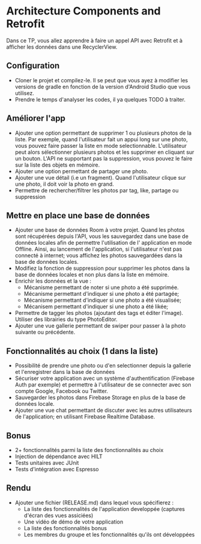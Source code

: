 # Architecture Components and Retrofit

Dans ce TP, vous allez apprendre à faire un appel API avec Retrofit et à afficher les données dans
une RecyclerView.

## Configuration

- Cloner le projet et compilez-le. Il se peut que vous ayez à modifier les versions de gradle en
  fonction de la version d'Android Studio que vous utilisez.
- Prendre le temps d'analyser les codes, il ya quelques TODO à traiter.

## Améliorer l'app

- Ajouter une option permettant de supprimer 1 ou plusieurs photos de la liste. Par exemple, quand
  l'utilisateur fait un appui long sur une photo, vous pouvez faire passer la liste en mode
  selectionnable. L'utilisateur peut alors sélectionner plusieurs photos et les supprimer en
  cliquant sur un bouton. L'API ne supportant pas la suppression, vous pouvez le faire sur la liste
  des objets en mémoire.
- Ajouter une option permettant de partager une photo. 
- Ajouter une vue détail (i.e un fragment). Quand l'utilisateur clique sur une photo, il doit voir la photo en grand.
- Permettre de rechercher/filtrer les photos par tag, like, partage ou suppression

## Mettre en place une base de données

- Ajouter une base de données Room à votre projet. Quand les photos sont récupérées depuis l'API,
  vous les sauvegardez dans une base de données locales afin de permettre l'utilisation de l'
  application en mode Offline. Ainsi, au lancement de l'application, si l'utilisateur n'est pas
  connecté à internet; vous affichez les photos sauvegardées dans la base de données locales.
- Modifiez la fonction de suppression pour supprimer les photos dans la base de données locales et
  non plus dans la liste en mémoire.
- Enrichir les données et la vue :
    - Mécanisme permettant de noter si une photo a été supprimée.
    - Mécanisme permettant d'indiquer si une photo a été partagée;
    - Mécanisme permettant d'indiquer si une photo a été visualisée;
    - Mécanisem permettant d'indiquer si une photo a été likée;
- Permettre de tagger les photos (ajoutant des tags et éditer l'image). Utiliser des librairies du
  type PhotoEditor.
- Ajouter une vue gallerie permettant de swiper pour passer à la photo suivante ou précédente.

## Fonctionnalités au choix (1 dans la liste)

- Possibilité de prendre une photo ou d'en selectionner depuis la gallerie et l'enregistrer dans la
  base de données
- Sécuriser votre application avec un système d'authentification (Firebase Auth par exemple) et
  permettre à l'utilisateur de se connecter avec son compte Google, Facebook ou Twitter.
- Sauvegarder les photos dans Firebase Storage en plus de la base de données locale.
- Ajouter une vue chat permettant de discuter avec les autres utilisateurs de l'application; en
  utilisant Firebase Realtime Database.

## Bonus

- 2+ fonctionnalités parmi la liste des fonctionnalités au choix
- Injection de dépendance avec HILT
- Tests unitaires avec JUnit
- Tests d'intégration avec Espresso

## Rendu
- Ajouter une fichier (RELEASE.md) dans lequel vous spécifierez :
    - La liste des fonctionnalités de l'application developpée (captures d'écran des vues assiciées)
    - Une vidéo de démo de votre application
    - La liste des fonctionnalités bonus
    - Les membres du groupe et les fonctionnalités qu'ils ont développées